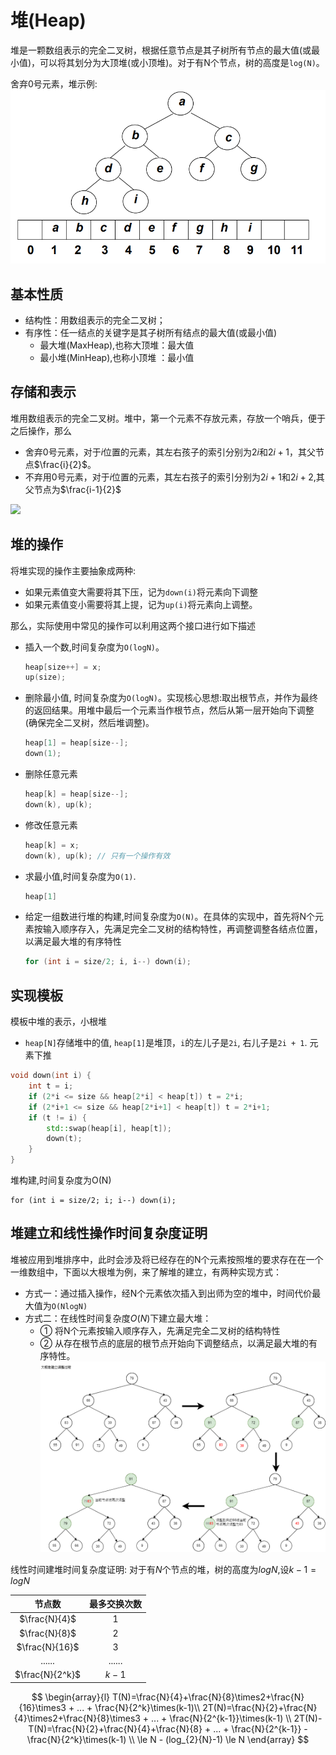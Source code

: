 # 堆(Heap)

堆是一颗数组表示的完全二叉树，根据任意节点是其子树所有节点的最大值(或最小值)，可以将其划分为大顶堆(或小顶堆)。对于有N个节点，树的高度是`log(N)`。

舍弃0号元素，堆示例:
![](./img/Heap-Example.png)
## 基本性质
- 结构性：用数组表示的完全二叉树；
- 有序性：任一结点的关键字是其子树所有结点的最大值(或最小值)
  - 最大堆(MaxHeap),也称大顶堆：最大值
  - 最小堆(MinHeap),也称小顶堆 ：最小值

## 存储和表示
堆用数组表示的完全二叉树。堆中，第一个元素不存放元素，存放一个哨兵，便于之后操作，那么
- 舍弃0号元素，对于$i$位置的元素，其左右孩子的索引分别为$2i$和$2i+1$，其父节点$\frac{i}{2}$。
- 不弃用0号元素，对于$i$位置的元素，其左右孩子的索引分别为$2i+1$和$2i+2$,其父节点为$\frac{i-1}{2}$

![](./img/堆的表示.png)

## 堆的操作
将堆实现的操作主要抽象成两种:
- 如果元素值变大需要将其下压，记为`down(i)`将元素向下调整
- 如果元素值变小需要将其上提，记为`up(i)`将元素向上调整。

那么，实际使用中常见的操作可以利用这两个接口进行如下描述
- 插入一个数,时间复杂度为`O(logN)`。
  ```C++
  heap[size++] = x;
  up(size);
  ```
- 删除最小值, 时间复杂度为`O(logN)`。实现核心思想:取出根节点，并作为最终的返回结果。用堆中最后一个元素当作根节点，然后从第一层开始向下调整(确保完全二叉树，然后堆调整)。
  ```C++
  heap[1] = heap[size--];
  down(1);
  ```
- 删除任意元素
  ```C++
  heap[k] = heap[size--];
  down(k), up(k);
  ```
- 修改任意元素
  ```C++
  heap[k] = x;
  down(k), up(k); // 只有一个操作有效
  ```
- 求最小值,时间复杂度为`O(1)`.
  ```c++
  heap[1]
  ```
- 给定一组数进行堆的构建,时间复杂度为`O(N)`。在具体的实现中，首先将N个元素按输入顺序存入，先满足完全二叉树的结构特性，再调整调整各结点位置，以满足最大堆的有序特性
  ```C++
  for (int i = size/2; i, i--) down(i);
  ```
## 实现模板
模板中堆的表示，小根堆
- `heap[N]`存储堆中的值, `heap[1]`是堆顶，`i`的左儿子是`2i`, 右儿子是`2i + 1`. 
元素下推
```C++
void down(int i) {
    int t = i;
    if (2*i <= size && heap[2*i] < heap[t]) t = 2*i;
    if (2*i+1 <= size && heap[2*i+1] < heap[t]) t = 2*i+1;
    if (t != i) {
        std::swap(heap[i], heap[t]);
        down(t);
    }
}
```
堆构建,时间复杂度为O(N)
```
for (int i = size/2; i; i--) down(i);
```
## 堆建立和线性操作时间复杂度证明

堆被应用到堆排序中，此时会涉及将已经存在的N个元素按照堆的要求存在在一个一维数组中，下面以大根堆为例，来了解堆的建立，有两种实现方式：

- 方式一：通过插入操作，经N个元素依次插入到出师为空的堆中，时间代价最大值为`O(NlogN)`
- 方式二：在线性时间复杂度$O(N)$下建立最大堆：
    - ① 将N个元素按输入顺序存入，先满足完全二叉树的结构特性
    - ② 从存在根节点的底层的根节点开始向下调整结点，以满足最大堆的有序特性。
![](./img/HeapAdjust.png)

线性时间建堆时间复杂度证明:
对于有$N$个节点的堆，树的高度为$logN$,设$k-1=logN$

|     节点数      | 最多交换次数 |
| :-------------: | :----------: |
|  $\frac{N}{4}$  |      1       |
|  $\frac{N}{8}$  |      2       |
| $\frac{N}{16}$  |      3       |
|     ......      |    ......    |
| $\frac{N}{2^k}$ |    $k-1$     |


$$
\begin{array}{l}
T(N)=\frac{N}{4}+\frac{N}{8}\times2+\frac{N}{16}\times3 + ... + \frac{N}{2^k}\times(k-1)\\
2T(N)=\frac{N}{2}+\frac{N}{4}\times2+\frac{N}{8}\times3 + ... + \frac{N}{2^{k-1}}\times(k-1) \\
2T(N)-T(N)=\frac{N}{2}+\frac{N}{4}+\frac{N}{8} + ... + \frac{N}{2^{k-1}} - \frac{N}{2^k}\times(k-1) \\
\le N - (log_{2}{N}-1) \le N
\end{array}
$$

